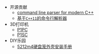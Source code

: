 
* 开源贡献
    * [command line parser for modern C++](./docs/clips/readme.md)
    * [基于`C++11`的命令行解析器](./docs/clips/readme-zh.md)
* 3D打印机
    * [P1PC](./docs/clips/readme.md)
    * [P1SC](./docs/clips/readme-zh.md)
* DIY乐园
    * [5212m4硬盘笼外壳安装手册](./docs/diy_party/5212_case_box/readme.md)